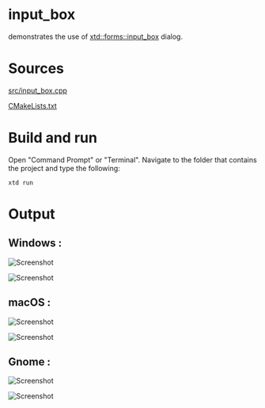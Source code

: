 # input_box

demonstrates the use of [xtd::forms::input_box](../../../src/xtd_forms/include/xtd/forms/input_box.hpp) dialog.

# Sources

[src/input_box.cpp](src/input_box.cpp)

[CMakeLists.txt](CMakeLists.txt)

# Build and run

Open "Command Prompt" or "Terminal". Navigate to the folder that contains the project and type the following:

```shell
xtd run
```

# Output

## Windows :

![Screenshot](../../../docs/pictures/examples/input_box_w.png)

![Screenshot](../../../docs/pictures/examples/input_box_wd.png)

## macOS :

![Screenshot](../../../docs/pictures/examples/input_box_m.png)

![Screenshot](../../../docs/pictures/examples/input_box_md.png)

## Gnome :

![Screenshot](../../../docs/pictures/examples/input_box_g.png)

![Screenshot](../../../docs/pictures/examples/input_box_gd.png)
